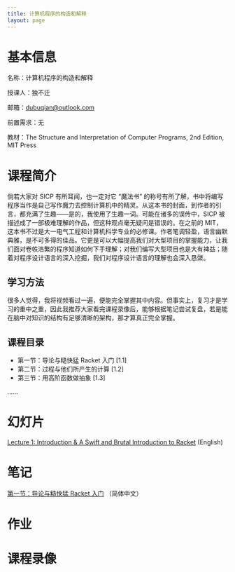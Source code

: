 ```yaml
---
title: 计算机程序的构造和解释
layout: page
---
```

# 基本信息

名称：计算机程序的构造和解释

授课人：独不迁

邮箱：[dubuqian@outlook.com](mailto:dubuqian@outlook.com)

前置需求：无

教材：The Structure and Interpretation of Computer Programs, 2nd Edition, MIT Press

# 课程简介
倘若大家对 SICP 有所耳闻，也一定对它 “魔法书” 的称号有所了解，书中将编写程序当作是自己写作魔力去控制计算机中的精灵。从这本书的封面，到作者的引言，都充满了生趣——是的，我使用了生趣一词。可能在诸多的误传中，SICP 被描述成了一部极难理解的作品，但这种观点毫无疑问是错误的。在之前的 MIT，这本书不过是大一电气工程和计算机科学专业的必修课。作者笔调轻盈，语言幽默典雅，是不可多得的佳品。它更是可以大幅提高我们对大型项目的掌握能力，让我们面对卷帙浩繁的程序知道如何下手理解；对我们编写大型项目也是大有裨益；随着对程序设计语言的深入挖掘，我们对程序设计语言的理解也会深入恳綮。

## 学习方法
很多人觉得，我将视频看过一遍，便能完全掌握其中内容。但事实上，复习才是学习的重中之重，因此我推荐大家看完课程录像后，能够根据笔记尝试复盘，若是能在脑中对知识的结构有足够清晰的架构，那才算真正完全掌握。

## 课程目录
* 第一节：导论与糙快猛 Racket 入门 [1.1]
* 第二节：过程与他们所产生的计算 [1.2]
* 第三节：用高阶函数做抽象 [1.3]

……

# 幻灯片

[Lecture 1: Introduction & A Swift and Brutal Introduction to Racket](/courses/static/slides/cst1b10/Lecture-1-Introduction.pdf) (English)

# 笔记

[第一节：导论与糙快猛 Racket 入门](/courses/lecture-notes/cst1b10/lecture-1) （简体中文）

# 作业

# 课程录像